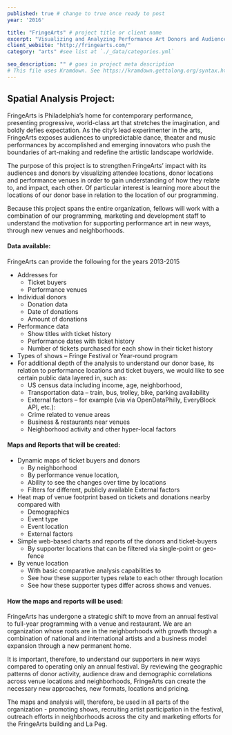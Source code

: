 ```yaml
---
published: true # change to true once ready to post
year: '2016'

title: "FringeArts" # project title or client name
excerpt: "Visualizing and Analyzing Performance Art Donors and Audience by Location" # shows on project list page
client_website: "http://fringearts.com/"
category: "arts" #see list at `./_data/categories.yml`

seo_description: "" # goes in project meta description
# This file uses Kramdown. See https://kramdown.gettalong.org/syntax.html for syntax
---
```


## Spatial Analysis Project:
FringeArts is Philadelphia’s home for contemporary performance, presenting progressive, world-class art that stretches the imagination, and boldly defies expectation. As the city’s lead experimenter in the arts, FringeArts exposes audiences to unpredictable dance, theater and music performances by accomplished and emerging innovators who push the boundaries of art-making and redefine the artistic landscape worldwide.

The purpose of this project is to strengthen FringeArts’ impact with its audiences and donors by visualizing attendee locations, donor locations and performance venues in order to gain understanding of how they relate to, and impact, each other. Of particular interest is learning more about the locations of our donor base in relation to the location of our programming.

Because this project spans the entire organization, fellows will work with a combination of our programming, marketing and development staff to understand the motivation for supporting performance art in new ways, through new venues and neighborhoods.

#### Data available:
FringeArts can provide the following for the years 2013-2015
- Addresses for
  - Ticket buyers
  - Performance venues
- Individual donors
  - Donation data
  - Date of donations
  - Amount of donations
- Performance data
  - Show titles with ticket history
  - Performance dates with ticket history
  - Number of tickets purchased for each show in their ticket history
- Types of shows – Fringe Festival or Year-round program
- For additional depth of the analysis to understand our donor base, its relation to performance locations and ticket buyers, we would like to see certain public data layered in, such as:
  - US census data including income, age, neighborhood,
  - Transportation data – train, bus, trolley, bike, parking availability
  - External factors – for example (via via OpenDataPhilly, EveryBlock API, etc.):
  - Crime related to venue areas
  - Business & restaurants near venues
  - Neighborhood activity and other hyper-local factors

#### Maps and Reports that will be created:
- Dynamic maps of ticket buyers and donors
  - By neighborhood
  - By performance venue location,
  - Ability to see the changes over time by locations
  - Filters for different, publicly available External factors
- Heat map of venue footprint based on tickets and donations nearby compared with
  - Demographics
  - Event type
  - Event location
  - External factors
- Simple web-based charts and reports of the donors and ticket-buyers
  - By supporter locations that can be filtered via single-point or geo-fence
- By venue location
  - With basic comparative analysis capabilities to
  - See how these supporter types relate to each other through location
  - See how these supporter types differ across shows and venues.

#### How the maps and reports will be used:
FringeArts has undergone a strategic shift to move from an annual festival to full-year programming with a venue and restaurant. We are an organization whose roots are in the neighborhoods with growth through a combination of national and international artists and a business model expansion through a new permanent home.

It is important, therefore, to understand our supporters in new ways compared to operating only an annual festival. By reviewing the geographic patterns of donor activity, audience draw and demographic correlations across venue locations and neighborhoods, FringeArts can create the necessary new approaches, new formats, locations and pricing.

The maps and analysis will, therefore, be used in all parts of the organization - promoting shows, recruiting artist participation in the festival, outreach efforts in neighborhoods across the city and marketing efforts for the FringeArts building and La Peg.
